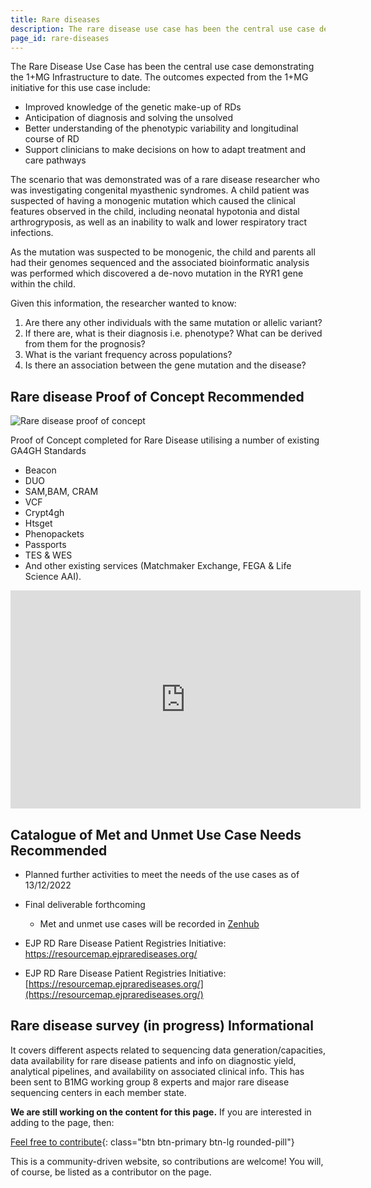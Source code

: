 ```yaml
---
title: Rare diseases
description: The rare disease use case has been the central use case demonstrating the 1+MG Infrastructure to date.
page_id: rare-diseases
---
```


The Rare Disease Use Case has been the central use case demonstrating the 1+MG Infrastructure to date. The outcomes expected from the 1+MG initiative for this use case include:

* Improved knowledge of the genetic make-up of RDs
* Anticipation of diagnosis and solving the unsolved
* Better understanding of the phenotypic variability and longitudinal course of RD
* Support clinicians to make decisions on how to adapt treatment and care pathways

The scenario that was demonstrated was of a rare disease researcher who was investigating congenital myasthenic syndromes. A child patient was suspected of having a monogenic mutation which caused the clinical features observed in the child, including neonatal hypotonia and distal arthrogryposis, as well as an inability to walk and lower respiratory tract infections. 

As the mutation was suspected to be monogenic, the child and parents all had their genomes sequenced and the associated bioinformatic analysis was performed which discovered a de-novo mutation in the RYR1 gene within the child. 

Given this information, the researcher wanted to know:

1. Are there any other individuals with the same mutation or allelic variant?
1. If there are, what is their diagnosis i.e. phenotype? What can be derived from them for the prognosis?
1. What is the variant frequency across populations?
1. Is there an association between the gene mutation and the disease?

## Rare disease Proof of Concept <span class="badge badge-dark">Recommended<i class="fa-solid fa-thumbs-up"></i></span>

<img src="{{ 'assets/img/rare-disease-proof-of-concept.png' | relative_url }}" class="m-2" style="max-width: 100%; max-height: 100%; vertical-align: middle" alt="Rare disease proof of concept" />

Proof of Concept completed  for Rare Disease utilising a number of existing GA4GH Standards 
* Beacon
* DUO
* SAM,BAM, CRAM
* VCF
* Crypt4gh
* Htsget
* Phenopackets
* Passports
* TES & WES
* And other existing services (Matchmaker Exchange, FEGA & Life Science AAI).

<div class="videoWrapper">
    <iframe width="560" height="349" src="https://www.youtube.com/embed/6MtIJA4xXdU" frameborder="0" allowfullscreen></iframe>
</div>

## Catalogue of Met and Unmet Use Case Needs <span class="badge badge-dark">Recommended<i class="fa-solid fa-thumbs-up"></i></span>

* Planned further activities to meet the needs of the use cases as of 13/12/2022

* Final deliverable forthcoming

    * Met and unmet use cases will be recorded in [Zenhub](https://app.zenhub.com/workspaces/gdi-user-portal-649bf718bcef694f631ea9a9/epics?state=OPEN&state=TODO&state=IN_PROGRESS)

* EJP RD Rare Disease Patient Registries Initiative: https://resourcemap.ejprarediseases.org/ 

* EJP RD Rare Disease Patient Registries Initiative:<br>
[https://resourcemap.ejprarediseases.org/](https://resourcemap.ejprarediseases.org/)

## Rare disease survey (in progress) <span class="badge badge-primary">Informational<i class="fa-sharp fa-solid fa-circle-info"></i></span>

It covers different aspects related to sequencing data generation/capacities, data availability for rare disease patients and info on diagnostic yield, analytical pipelines, and availability on associated clinical info.  This has been sent to B1MG working group 8 experts and major rare disease sequencing centers in each member state.




**We are still working on the content for this page.** If you are interested in adding to the page, then:

[Feel free to contribute](how_to_contribute){: class="btn btn-primary btn-lg rounded-pill"}

This is a community-driven website, so contributions are welcome! You will, of course, be listed as a contributor on the page.
